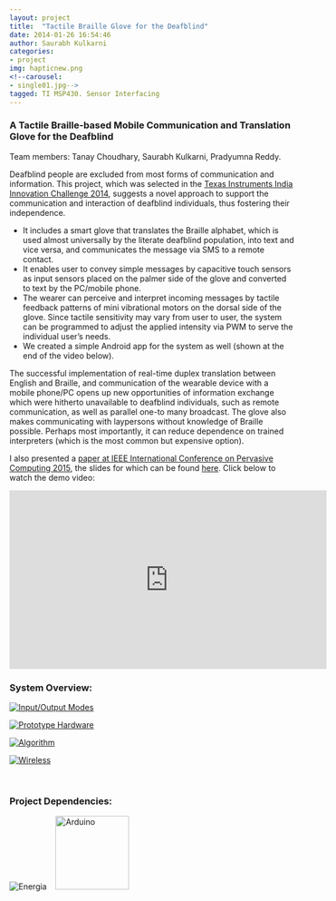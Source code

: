 ```yaml
---
layout: project
title:  "Tactile Braille Glove for the Deafblind"
date: 2014-01-26 16:54:46
author: Saurabh Kulkarni
categories:
- project
img: hapticnew.png
<!--carousel:
- single01.jpg-->
tagged: TI MSP430. Sensor Interfacing
---
```


### A Tactile Braille-based Mobile Communication and Translation Glove for the Deafblind

Team members: Tanay Choudhary, Saurabh Kulkarni, Pradyumna Reddy.   

Deafblind people are excluded from most forms of communication and information. This project, which was selected in the [Texas Instruments India Innovation Challenge 2014](https://e2e.ti.com/group/universityprogram/w/contests/2411.innovation-challenge-india), suggests a novel approach to support the communication and interaction of deafblind individuals, thus fostering their independence.

*   It includes a smart glove that translates the Braille alphabet, which is used almost universally by the literate deafblind population, into text and vice versa, and communicates the message via SMS to a remote contact. 
*   It enables user to convey simple messages by capacitive touch sensors as input sensors placed on the palmer side of the glove and converted to text by the PC/mobile phone. 
*   The wearer can perceive and interpret incoming messages by tactile feedback patterns of mini vibrational motors on the dorsal side of the glove. Since tactile sensitivity may vary from user to user, the system can be programmed to adjust the applied intensity via PWM to serve the individual user’s needs. 
*   We created a simple Android app for the system as well (shown at the end of the video below).  

The successful implementation of real-time duplex translation between English and Braille, and communication of the wearable device with a mobile phone/PC opens up new opportunities of information exchange which were hitherto unavailable to deafblind individuals, such as remote communication, as well as parallel one-to many broadcast. The glove also makes communicating with laypersons without knowledge of Braille possible. Perhaps most importantly, it can reduce dependence on trained interpreters (which is the most common but expensive option).  

I also presented a [paper at IEEE International Conference on Pervasive Computing 2015](https://dx.doi.org/10.1109/PERVASIVE.2015.7087033), the slides for which can be found [here](https://docs.google.com/presentation/d/1R4dQdzcAwUj9ac4KicE1NXhzODKzou9lrBKYr4DCpxQ/edit?usp=sharing). Click below to watch the demo video:

<iframe width="560" height="315" src="https://www.youtube.com/embed/ONnZ_HP-dzM" frameborder="0" allowfullscreen></iframe> 

### System Overview:  

[![Input/Output Modes](https://i.imgur.com/wnVoP3r.png?1)](https://i.imgur.com/wnVoP3r.png?1 "Click to see full image")  

[![Prototype Hardware](https://i.imgur.com/bFXVYvd.jpg?1)](https://i.imgur.com/bFXVYvd.jpg?1 "Click to see full image")   

[![Algorithm](https://i.imgur.com/N8BBMIQ.png?1)](https://i.imgur.com/N8BBMIQ.png?1 "Click to see full image")   

[![Wireless](https://i.imgur.com/8kZsEx9.png?1)](https://i.imgur.com/8kZsEx9.png?1 "Click to see full image")  

<br />  

### Project Dependencies:

![Energia](https://www.ti.com/ww/en/launchpad/img/launchpad-energia-logo.png)&nbsp; &nbsp;
<img src="https://fizz.kiersmcfarlane.com/wp-content/uploads/2014/02/arduino_logo1.png" alt="Arduino" height="130" width="130">
